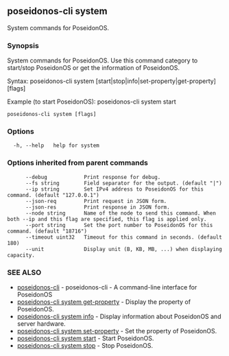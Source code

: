 ## poseidonos-cli system

System commands for PoseidonOS.

### Synopsis


System commands for PoseidonOS. Use this command category to start/stop
PoseidonOS or get the information of PoseidonOS.

Syntax: 
  poseidonos-cli system [start|stop|info|set-property|get-property] [flags]

Example (to start PoseidonOS):
  poseidonos-cli system start
	  

```
poseidonos-cli system [flags]
```

### Options

```
  -h, --help   help for system
```

### Options inherited from parent commands

```
      --debug            Print response for debug.
      --fs string        Field separator for the output. (default "|")
      --ip string        Set IPv4 address to PoseidonOS for this command. (default "127.0.0.1")
      --json-req         Print request in JSON form.
      --json-res         Print response in JSON form.
      --node string      Name of the node to send this command. When both --ip and this flag are specified, this flag is applied only.
      --port string      Set the port number to PoseidonOS for this command. (default "18716")
      --timeout uint32   Timeout for this command in seconds. (default 180)
      --unit             Display unit (B, KB, MB, ...) when displaying capacity.
```

### SEE ALSO

* [poseidonos-cli](poseidonos-cli.md)	 - poseidonos-cli - A command-line interface for PoseidonOS
* [poseidonos-cli system get-property](poseidonos-cli_system_get-property.md)	 - Display the property of PoseidonOS.
* [poseidonos-cli system info](poseidonos-cli_system_info.md)	 - Display information about PoseidonOS and server hardware.
* [poseidonos-cli system set-property](poseidonos-cli_system_set-property.md)	 - Set the property of PoseidonOS.
* [poseidonos-cli system start](poseidonos-cli_system_start.md)	 - Start PoseidonOS.
* [poseidonos-cli system stop](poseidonos-cli_system_stop.md)	 - Stop PoseidonOS.

